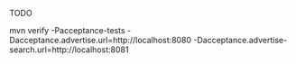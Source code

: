 TODO

mvn verify -Pacceptance-tests -Dacceptance.advertise.url=http://localhost:8080 -Dacceptance.advertise-search.url=http://localhost:8081
